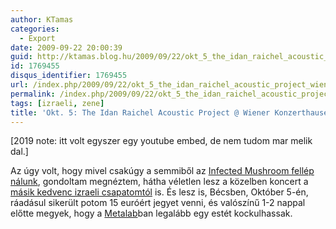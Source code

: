 ```yaml
---
author: KTamas
categories:
  - Export
date: 2009-09-22 20:00:39
guid: http://ktamas.blog.hu/2009/09/22/okt_5_the_idan_raichel_acoustic_project_wiener_konzerthause
id: 1769455
disqus_identifier: 1769455
url: /index.php/2009/09/22/okt_5_the_idan_raichel_acoustic_project_wiener_konzerthause/
permalink: /index.php/2009/09/22/okt_5_the_idan_raichel_acoustic_project_wiener_konzerthause/
tags: [izraeli, zene]
title: 'Okt. 5: The Idan Raichel Acoustic Project @ Wiener Konzerthause'
---
```


[2019 note: itt volt egyszer egy youtube embed, de nem tudom mar melik dal.]

Az úgy volt, hogy mivel csakúgy a semmiből az [Infected Mushroom fellép nálunk](http://ktamas.blog.hu/2009/09/10/infected_mushroom_koncert), gondoltam megnéztem, hátha véletlen lesz a közelben koncert a [másik kedvenc izraeli csapatomtól](http://ktamas.blog.hu/media/image/200909/?p=9) is. És lesz is, Bécsben, Október 5-én, ráadásul sikerült potom 15 euróért jegyet venni, és valószínű 1-2 nappal előtte megyek, hogy a [Metalab](http://metalab.at)ban legalább egy estét kockulhassak.
